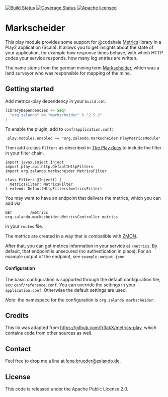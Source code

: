 [![Build Status](https://travis-ci.org/zalando-incubator/markscheider.svg?branch=master)](https://travis-ci.org/zalando-incubator/markscheider)
[![Coverage Status](https://coveralls.io/repos/github/zalando-incubator/markscheider/badge.svg?branch=master)](https://coveralls.io/github/markscheider/markscheider?branch=master)
[![Apache licensed](https://img.shields.io/badge/license-Apache-green.svg)](https://raw.githubusercontent.com/zalando-incubator/markscheider/master/LICENSE)

# Markscheider

This play module provides some support for @codahale [Metrics](https://dropwizard.github.io/metrics/3.1.0/) library in a Play2 application (Scala).
It allows you to get insights about the state of your application, for example how response times behave, with which HTTP codes your service responds,
how many log entries are written.

The name stems from the german mining term [Markscheider](https://de.wikipedia.org/wiki/Markscheider), which was a land surveyor who was responsible
for mapping of the mine.

## Getting started

Add metrics-play dependency in your `build.sbt`:

```scala
libraryDependencies += Seq(
  "org.zalando" %% "markscheider" % "2.5.2"
)
```

To enable the plugin, add to `conf/application.conf`:

     play.modules.enabled += "org.zalando.markscheider.PlayMetricsModule"

Then add a class `Filters` as described in [The Play docs](https://www.playframework.com/documentation/2.5.x/ScalaHttpFilters) to
include the filter in your filter chain.

```tut:silent
import javax.inject.Inject
import play.api.http.DefaultHttpFilters
import org.zalando.markscheider.MetricsFilter

class Filters @Inject() (
  metricsFilter: MetricsFilter
) extends DefaultHttpFilters(metricsFilter)
```

You may want to have an endpoint that delivers the metrics, which you can add via

    GET        /metrics                        org.zalando.markscheider.MetricsController.metrics

in your `routes` file.

The metrics are created in a way that is compatible with [ZMON](https://github.com/zalando/zmon).

After that, you can get metrics information in your service at `/metrics`. By default, that endpoint is unsecured (no authentication in place).
For an example output of the endpoint, see `example-output.json`.


#### Configuration
The basic configuration is supported through the default configuration file, see `conf/reference.conf`. You can override
the settings in your `application.conf`. Otherwise the default settings are used.

_Note_: the namespace for the configuration is `org.zalando.markscheider`.

## Credits
This lib was adapted from https://github.com/fr3akX/metrics-play, which contains code from other sources as well.

## Contact
Feel free to drop me a line at lena.brueder@zalando.de.

## License
This code is released under the Apache Public License 2.0.
